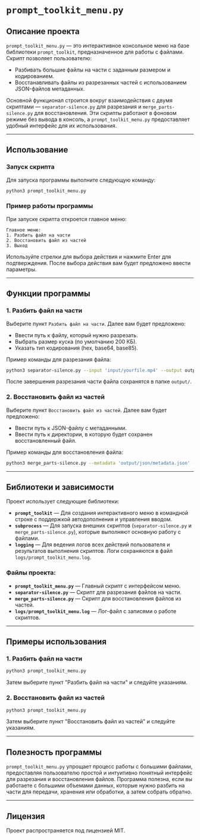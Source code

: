 
# `prompt_toolkit_menu.py`

## Описание проекта

`prompt_toolkit_menu.py` — это интерактивное консольное меню на базе библиотеки `prompt_toolkit`, предназначенное для работы с файлами. Скрипт позволяет пользователю:

- Разбивать большие файлы на части с заданным размером и кодированием.
- Восстанавливать файлы из разрезанных частей с использованием JSON-файлов метаданных.
  
Основной функционал строится вокруг взаимодействия с двумя скриптами — `separator-silence.py` для разрезания и `merge_parts-silence.py` для восстановления. Эти скрипты работают в фоновом режиме без вывода в консоль, а `prompt_toolkit_menu.py` предоставляет удобный интерфейс для их использования.

---
## Использование

### Запуск скрипта

Для запуска программы выполните следующую команду:

```bash
python3 prompt_toolkit_menu.py
```

### Пример работы программы

При запуске скрипта откроется главное меню:

```
Главное меню:
1. Разбить файл на части
2. Восстановить файл из частей
3. Выход
```

Используйте стрелки для выбора действия и нажмите Enter для подтверждения. После выбора действия вам будет предложено ввести параметры.

---

## Функции программы

### 1. Разбить файл на части

Выберите пункт `Разбить файл на части`. Далее вам будет предложено:

- Ввести путь к файлу, который нужно разрезать.
- Выбрать размер куска (по умолчанию 200 КБ).
- Указать тип кодирования (hex, base64, base85).

Пример команды для разрезания файла:

```bash
python3 separator-silence.py --input 'input/yourfile.mp4' --output output/ --chunk-size 200 --encoding base64
```

После завершения разрезания части файла сохранятся в папке `output/`.

### 2. Восстановить файл из частей

Выберите пункт `Восстановить файл из частей`. Далее вам будет предложено:

- Ввести путь к JSON-файлу с метаданными.
- Ввести путь к директории, в которую будет сохранен восстановленный файл.

Пример команды для восстановления файла:

```bash
python3 merge_parts-silence.py --metadata 'output/json/metadata.json' --output 'output_merged/'
```

---

## Библиотеки и зависимости

Проект использует следующие библиотеки:

- **`prompt_toolkit`** — Для создания интерактивного меню в командной строке с поддержкой автодополнения и управления вводом.
- **`subprocess`** — Для запуска внешних скриптов (`separator-silence.py` и `merge_parts-silence.py`), которые выполняют основную работу с файлами.
- **`logging`** — Для ведения логов всех действий пользователя и результатов выполнения скриптов. Логи сохраняются в файл `logs/prompt_toolkit_menu.log`.

### Файлы проекта:

- **`prompt_toolkit_menu.py`** — Главный скрипт с интерфейсом меню.
- **`separator-silence.py`** — Скрипт для разрезания файлов на части.
- **`merge_parts-silence.py`** — Скрипт для восстановления файлов из частей.
- **`logs/prompt_toolkit_menu.log`** — Лог-файл с записями о работе скриптов.

---

## Примеры использования

### 1. Разбить файл на части

```bash
python3 prompt_toolkit_menu.py
```
Затем выберите пункт "Разбить файл на части" и следуйте указаниям.

### 2. Восстановить файл из частей

```bash
python3 prompt_toolkit_menu.py
```
Затем выберите пункт "Восстановить файл из частей" и следуйте указаниям.

---

## Полезность программы

`prompt_toolkit_menu.py` упрощает процесс работы с большими файлами, предоставляя пользователю простой и интуитивно понятный интерфейс для разрезания и восстановления файлов. Программа полезна, если вы работаете с большими объемами данных, которые нужно разбить на части для передачи, хранения или обработки, а затем собрать обратно.

---

## Лицензия

Проект распространяется под лицензией MIT.

